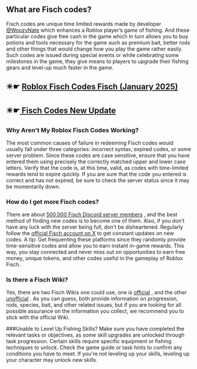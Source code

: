 ## What are Fisch codes?
Fisch codes are unique time limited rewards made by developer [@WoozyNate](https://x.com/woozynate) which enhances a Roblox player’s game of fishing. And these particular codes give free cash in the game which in turn allows you to buy potions and tools necessary for the game such as premium bait, better rods and other things that would change how you play the game rather easily. Such codes are issued during special events or while celebrating some milestones in the game, they give means to players to upgrade their fishing gears and level-up much faster in the game.

## ✴️☛ [Roblox Fisch Codes  Fisch (January 2025) ](https://fischcodes.info/)
## ✴️☛[ Fisch Codes New Update](https://fischcodes.info/)

### Why Aren't My Roblox Fisch Codes Working?
The most common causes of failure in redeeming Fisch codes would usually fall under three categories: incorrect syntax, expired codes, or some server problem. Since these codes are case sensitive, ensure that you have entered them using precisely the correctly matched upper and lower case letters. Verify that the code is, at this time, valid, as codes with time-limited rewards tend to expire quickly. If you are sure that the code you entered is correct and has not expired, be sure to check the server status since it may be momentarily down.

### How do I get more Fisch codes?
There are about [500,000 Fisch Discord server members](https://discord.com/invite/cuKz5SK3md) , and the best method of finding new codes is to become one of them. Also, if you don’t have any luck with the server being full, don’t be disheartened. Regularly follow the [official Fisch account on X](https://x.com/FischOnROBLOX) to get constant updates on new codes. A tip: Get frequenting these platforms since they randomly provide time-sensitive codes and allow you to earn instant in-game rewards. This way, you stay connected and never miss out on opportunities to earn free money, unique tokens, and other codes useful in the gameplay of Roblox Fisch.

### Is there a Fisch Wiki?
Yes, there are two Fisch Wikis one could use, one is [official](https://fischipedia.org/wiki/) , and the other [unofficial](https://fisch.fandom.com/wiki/Fisch_Wiki) . As you can guess, both provide information on progression, rods, species, bait, and other related issues, but if you are looking for all possible assurance on the information you collect, we recommend you to stick with the official Wiki.

###Unable to Level Up Fishing Skills?
Make sure you have completed the relevant tasks or objectives, as some skill upgrades are unlocked through task progression. Certain skills require specific equipment or fishing techniques to unlock. Check the game guide or task hints to confirm any conditions you have to meet. If you're not leveling up your skills, leveling up your character may unlock new skills.
